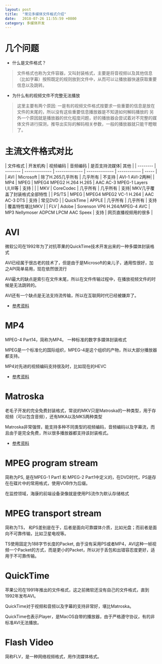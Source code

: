 ```yaml
---
layout: post
title:  "常见多媒体文件格式介绍"
date:   2018-07-26 11:55:59 +0800
category: 多媒体开发
---
```


# 几个问题

* 什么是文件格式？

> 文件格式也称为文件容器，又叫封装格式，主要是将音视频以及其他信息（比如字幕）按照既定的规则放到文件中，从而可以让播放器快速获取重要信息以及跳转。

* 为什么有的视频文件不完整无法播放
> 这里主要有两个原因:
>       一是有的视频文件格式按要求一些重要的信息是放在文件的末尾的，所以没有这些重要信息播放器是不知道如何解码播放的
>       另外一个原因就是播放器的优化程度问题，好的播放器会尝试着对不完整的媒体文件进行探测，推导出实际的解码相关参数，一般的播放器就只能干瞪眼了。
 

# 主流文件格式对比

| 文件格式 | 开发机构 | 视频编码 | 音频编码 | 是否支持流媒体| 其他 |
| -------- | -------- | -------------- | -------------- | -------------- | ------------ | ----- |
| AVI | Microsoft | 除了H.265几乎所有 | 几乎所有 | 不支持 | AVI-1 AVI-2两种|
| MP4 | MPEG | MPEG4 MPEG2 H.264 H.265 | AAC AC-3 MPEG-1 Layers I,II,III等 | 支持 | |
| MKV | CoreCodec | 几乎所有 | 几乎所有 | 支持| MKV几乎覆盖了封装格式全部特性 | 
| PS/TS | MPEG | MPEG4 MPEG2 VC-1 H.264 | AAC AC-3 DTS | 支持 | 常见DVD |
| QuickTime | APPLE | 几乎所有 | 几乎所有 | 支持 | 覆盖特性堪比MKV | 
| FLV | Adobe | Sorenson VP6  H.264/MPEG-4 AVC | MP3 Nellymoser ADPCM LPCM AAC Speex | 支持 | 网页直播视频用的很多 |

# AVI

微软公司在1992年为了对抗苹果的QuickTime技术开发出来的一种多媒体封装格式

AVI已经属于很古老的技术了，但是由于是Microsoft的亲儿子，通用性很好，加之API简单易用，现在依然很流行

AVI最大的缺点是索引在文件末尾，所以在文件传输过程中，在播放视频文件的时候是无法跳转的。

AVI还有一个缺点是无法支持流传输，所以在互联网时代已经被嫌弃了。

* [参考资料](https://zh.wikipedia.org/wiki/AVI格式)

# MP4

MPEG-4 Part14，简称为MP4。 一种标准的数字多媒体封装格式

MPEG是一个标准化的国际组织，MPEG-4是这个组织的产物，所以大部分播放器都支持。

MP4对先进的视频编码支持很及时，比如现在的HEVC
 
* [参考资料](https://zh.wikipedia.org/wiki/MP4)

# Matroska

老毛子开发的完全免费封装格式，常说的MKV只是Matroska的一种类型，用于存视频（可以包含音频），还有MKA以及MKS两种类型

Matroska非常强悍，能支持多种不同类型的视频编码，音频编码以及字幕流，而且由于是完全免费，所以很多播放器都支持该封装格式。

* [参考资料](https://zh.wikipedia.org/wiki/Matroska)

# MPEG program stream

简称为PS, 是在MPEG-1 Part1 和 MPEG-2 Part1中定义的，在DVD时代，PS是存在在碟片中的常用格式，使用VOB作为后缀。

在监控领域，海康的前端设备录像就是使用PS流作为默认存储格式

# MPEG transport stream

简称为TS， 和PS差别是在于，后者是面向可靠媒体介质，比如光盘；而前者是面向不可靠传输，比如卫星电视等。

TS使用固定为188字节长度的Packet, 由于没有采用PS或者MP4，AVI这种一帧视频一个Packet的方式，而是更小的Packet，所以对于丢包和出错容忍度更好，适用于不可靠传输。

# QuickTime

苹果公司在1991年推出的文件格式，这之前微软还没有自己的文件格式，直到1992年发布AVI。

QuickTime对于视频和音频以及字幕的支持非常好，堪比Matroska。

QuickTime也表示Player，是MacOS自带的播放器，由于严格遵守协议，有的非标准AVI无法播放。


# Flash Video

简称FLV，是一种网络视频格式，用作流媒体格式。


